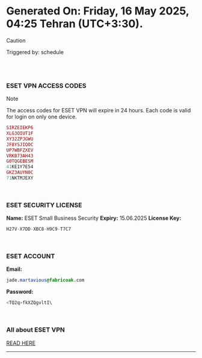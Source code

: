 # Generated On: Friday, 16 May 2025, 04:25 Tehran (UTC+3:30).

> [!CAUTION]
> Triggered by: schedule

<br><br>

### ESET VPN ACCESS CODES

> [!NOTE]
> The access codes for ESET VPN will expire in 24 hours.
> Each code is valid for login on only one device.

```ruby
SIRZEIEKP6
XLG3OIUT1F
XY32ZPJGWU
JF8YSJIQOC
UP7WBFZXEV
VRKB73AH43
G0TQGEBESM
41KE1Y7E54
GKZ3AUYN0C
71NKTMJEXY
```

<br>

### ESET SECURITY LICENSE

**Name:** ESET Small Business Security
**Expiry:** 15.06.2025
**License Key:**

```POV-Ray SDL
H27V-X7DD-XBC8-H9C9-T7C7
```

<br>

### ESET ACCOUNT

**Email:**

```CSS
jade.martavious@fabricoak.com
```

**Password:**

```POV-Ray SDL
<TQ2q>fkXZQgvltI\
```

<br>

### All about ESET VPN

[READ HERE](https://t.me/F_NiREvil/2113)

---

<br><br>

